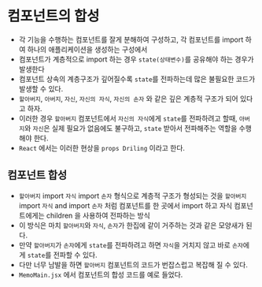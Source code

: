 # 컴포넌트의 합성

- 각 기능을 수행하는 컴포넌트를 잘게 분해하여 구성하고, 각 컴포넌트를 import 하여 하나의 애플리케이션을 생성하는 구성에서
- 컴포넌트가 계층적으로 import 하는 경우 `state(상태변수)`를 공유해야 하는 경우가 발생한다
- 컴포넌트 상속의 계층구조가 깊어질수록 `state`를 전파하는데 많은 불필요한 코드가 발생할 수 있다.
- `할아버지`, `아버지`, `자신`, `자신의 자식`, `자신의 손자` 와 같은 깊은 계층적 구조가 되어 있다고 하자.
- 이러한 경우 `할아버지` 컴포넌트에서 `자신의 자식`에게 `state`를 전파하려고 할때, `아버지`와 `자신`은 실제 필요가 없음에도 불구하고, `state` 받아서 전파해주는 역할을 수행해야 한다.
- `React` 에서는 이러한 현상을 `props Driling` 이라고 한다.

## 컴포넌트 합성

- `할아버지` import `자식` import `손자` 형식으로 계층적 구조가 형성되는 것을 `할아버지` import `자식` and import `손자` 처럼 컴포넌트를 한 곳에서 import 하고 자식 컴포넌트에게는 children 을 사용하여 전파하는 방식
- 이 방식은 마치 `할아버지`와 `자식`, `손자`가 한집에 같이 거주하는 것과 같은 모양새가 된다.
- 만약 `할아버지`가 `손자`에게 `state`를 전파하려고 하면 `자식`을 거치지 않고 바로 `손자`에게 `state`를 전파할 수 있다.
- 다만 너무 남발을 하면 `할아버지` 컴포넌트의 코드가 번잡스럽고 복잡해 질 수 있다.
- `MemoMain.jsx` 에서 컴포넌트의 합성 코드를 예로 들었다.

